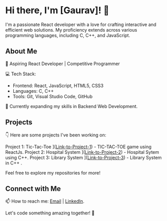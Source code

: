 # Hi there, I'm [Gaurav]! 👋

I'm a passionate React developer with a love for crafting interactive and efficient web solutions. My proficiency extends across various programming languages, including C, C++, and JavaScript.

## About Me

🚀 Aspiring React Developer | Competitive Programmer

💻 Tech Stack:
- Frontend: React, JavaScript, HTML5, CSS3
- Languages: C, C++
- Tools: Git, Visual Studio Code, GitHub

🌱 Currently expanding my skills in Backend Web Development.

## Projects

👇 Here are some projects I've been working on:

Project 1: Tic-Tac-Toe ]([Link-to-Project-1](https://github.com/Cozylynx/Tic--Tac--Toe.git)) - TIC-TAC-TOE game using ReactJs.
Project 2: Hospital System ]([Link-to-Project-2]([https://github.com/Cozylynx/Tic--Tac--Toe.git](https://github.com/Cozylynx/Hospital-System.git))) - Hospital Sytem using C++.
Project 3: Library System ]([Link-to-Project-3]([https://github.com/Cozylynx/Tic--Tac--Toe.git](https://github.com/Cozylynx/Library-System-.git))) - Library System in C++ .

Feel free to explore my repositories for more!

## Connect with Me

📫 How to reach me: [Email](mailto:thapagaurav.tg777@gmail.com) | [LinkedIn](https://www.linkedin.com/in/gaurav-132b631b7/).

Let's code something amazing together! 🚀
